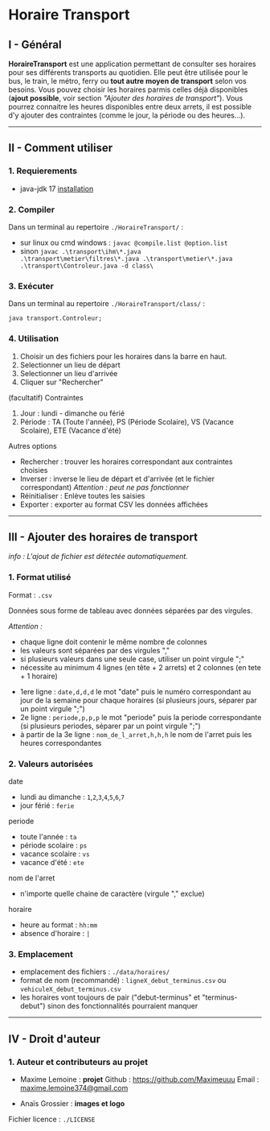 # Horaire Transport

## I - Général

**HoraireTransport** est une application permettant de consulter ses horaires pour ses différents transports au quotidien.
Elle peut être utilisée pour le bus, le train, le métro, ferry ou **tout autre moyen de transport** selon vos besoins.
Vous pouvez choisir les horaires parmis celles déjà disponibles (**ajout possible**, voir section *"Ajouter des horaires de transport"*).
Vous pourrez connaitre les heures disponibles entre deux arrets, il est possible d'y ajouter des contraintes (comme le jour, la période ou des heures...).

* * *

## II - Comment utiliser

### 1. Requierements

* java-jdk 17 [installation](...)

### 2. Compiler

Dans un terminal au repertoire ``./HoraireTransport/`` :

* sur linux ou cmd windows : ``javac @compile.list @option.list``
* sinon ``javac .\transport\ihm\*.java .\transport\metier\filtres\*.java .\transport\metier\*.java .\transport\Controleur.java -d class\``

### 3. Exécuter

Dans un terminal au repertoire ``./HoraireTransport/class/`` :

``java transport.Controleur;``

### 4. Utilisation

1. Choisir un des fichiers pour les horaires dans la barre en haut.
2. Selectionner un lieu de départ
3. Selectionner un lieu d'arrivée
4. Cliquer sur "Rechercher"

(facultatif) Contraintes
1. Jour : lundi - dimanche ou férié
2. Période : TA (Toute l'année), PS (Période Scolaire), VS (Vacance Scolaire), ETE (Vacance d'été)

Autres options
* Rechercher : trouver les horaires correspondant aux contraintes choisies
* Inverser : inverse le lieu de départ et d'arrivée (et le fichier correspondant) *Attention : peut ne pas fonctionner*
* Réinitialiser : Enlève toutes les saisies
* Exporter : exporter au format CSV les données affichées

* * *

## III - Ajouter des horaires de transport

*info : L'ajout de fichier est détectée automatiquement.*

### 1. Format utilisé

Format : ``.csv``

Données sous forme de tableau avec données séparées par des virgules.

*Attention :*
- chaque ligne doit contenir le même nombre de colonnes
- les valeurs sont séparées par des virgules ","
- si plusieurs valeurs dans une seule case, utiliser un point virgule ";"
- nécessite au minimum 4 lignes (en tête + 2 arrets) et 2 colonnes (en tete + 1 horaire)


* 1ere ligne : ``date,d,d,d``
	le mot "date" puis le numéro correspondant au jour de la semaine pour chaque horaires (si plusieurs jours, séparer par un point virgule ";")
* 2e ligne : ``periode,p,p,p``
	le mot "periode" puis la periode correspondante (si plusieurs periodes, séparer par un point virgule ";")
* à partir de la 3e ligne : ``nom_de_l_arret,h,h,h``
	le nom de l'arret puis les heures correspondantes

### 2. Valeurs autorisées

date
* lundi au dimanche : ``1``,``2``,``3``,``4``,``5``,``6``,``7``
* jour férié : ``ferie``

periode
* toute l'année : ``ta``
* période scolaire : ``ps``
* vacance scolaire : ``vs``
* vacance d'été : ``ete``

nom de l'arret
* n'importe quelle chaine de caractère (virgule "," exclue)

horaire
* heure au format : ``hh:mm``
* absence d'horaire : ``|``

### 3. Emplacement

* emplacement des fichiers : ``./data/horaires/``
* format de nom (recommandé) : ``ligneX_debut_terminus.csv`` ou ``vehiculeX_debut_terminus.csv``
* les horaires vont toujours de pair ("debut-terminus" et "terminus-debut") sinon des fonctionnalités pourraient manquer

* * *

## IV - Droit d'auteur

### 1. Auteur et contributeurs au projet

- Maxime Lemoine : **projet**
	Github : https://github.com/Maximeuuu
	Email  : maxime.lemoine374@gmail.com

- Anaïs Grossier : **images et logo**

Fichier licence : ``./LICENSE``
